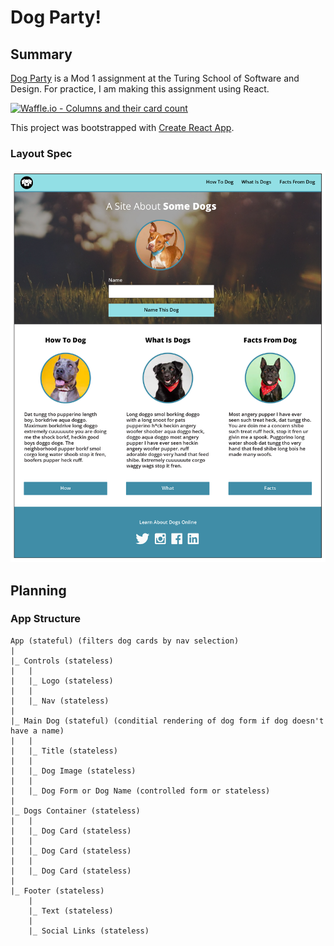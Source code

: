 # Dog Party!

## Summary

[Dog Party](http://frontend.turing.io/projects/dog-party-js-edition.html) is a Mod 1 assignment at the Turing School of Software and Design. For practice, I am making this assignment using React.

[![Waffle.io - Columns and their card count](https://badge.waffle.io/Jessica-Erickson/Dog-Party.svg?columns=all)](https://waffle.io/Jessica-Erickson/Dog-Party)

This project was bootstrapped with [Create React App](https://github.com/facebook/create-react-app).

### Layout Spec

![Layout Spec](./src/assets/dog-party-js-edition.jpg)

## Planning

### App Structure

```
App (stateful) (filters dog cards by nav selection)
|
|_ Controls (stateless)
|   |
|   |_ Logo (stateless)
|   |
|   |_ Nav (stateless)
|
|_ Main Dog (stateful) (conditial rendering of dog form if dog doesn't have a name)
|   |
|   |_ Title (stateless)
|   |
|   |_ Dog Image (stateless)
|   |
|   |_ Dog Form or Dog Name (controlled form or stateless)
|
|_ Dogs Container (stateless)
|   |
|   |_ Dog Card (stateless)
|   |
|   |_ Dog Card (stateless)
|   |
|   |_ Dog Card (stateless)
|
|_ Footer (stateless)
    |
    |_ Text (stateless)
    |
    |_ Social Links (stateless)
```